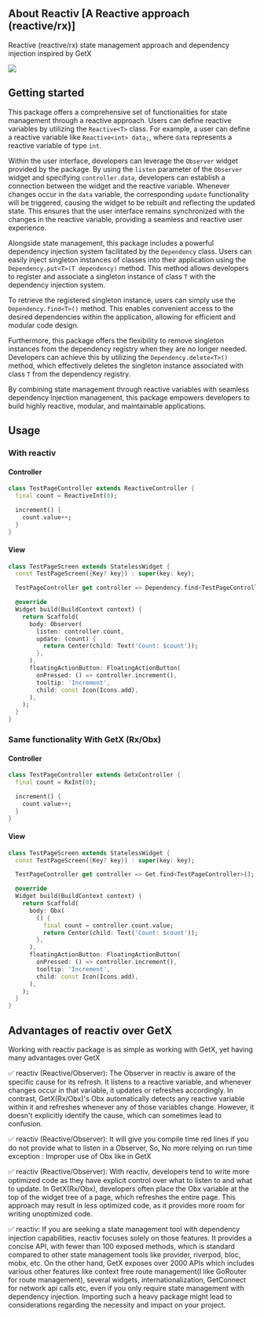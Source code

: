 ## About Reactiv [A Reactive approach (reactive/rx)]

Reactive (reactive/rx) state management approach and dependency injection  inspired by GetX

![](https://i.postimg.cc/zf6xrgHv/picture1.png)

## Getting started

This package offers a comprehensive set of functionalities for state management through a reactive approach. Users can define reactive variables by utilizing the `Reactive<T>` class. For example, a user can define a reactive variable like `Reactive<int> data;`, where `data` represents a reactive variable of type `int`.

Within the user interface, developers can leverage the `Observer` widget provided by the package. By using the `listen` parameter of the `Observer` widget and specifying `controller.data`, developers can establish a connection between the widget and the reactive variable. Whenever changes occur in the `data` variable, the corresponding `update` functionality will be triggered, causing the widget to be rebuilt and reflecting the updated state. This ensures that the user interface remains synchronized with the changes in the reactive variable, providing a seamless and reactive user experience.

Alongside state management, this package includes a powerful dependency injection system facilitated by the `Dependency` class. Users can easily inject singleton instances of classes into their application using the `Dependency.put<T>(T dependency)` method. This method allows developers to register and associate a singleton instance of class `T` with the dependency injection system.

To retrieve the registered singleton instance, users can simply use the `Dependency.find<T>()` method. This enables convenient access to the desired dependencies within the application, allowing for efficient and modular code design.

Furthermore, this package offers the flexibility to remove singleton instances from the dependency registry when they are no longer needed. Developers can achieve this by utilizing the `Dependency.delete<T>()` method, which effectively deletes the singleton instance associated with class `T` from the dependency registry.

By combining state management through reactive variables with seamless dependency injection management, this package empowers developers to build highly reactive, modular, and maintainable applications.

## Usage

### With reactiv

#### Controller
```dart
class TestPageController extends ReactiveController {
  final count = ReactiveInt(0);

  increment() {
    count.value++;
  }
}
```

#### View
```dart
class TestPageScreen extends StatelessWidget {
  const TestPageScreen({Key? key}) : super(key: key);

  TestPageController get controller => Dependency.find<TestPageController>();

  @override
  Widget build(BuildContext context) {
    return Scaffold(
      body: Observer(
        listen: controller.count,
        update: (count) {
          return Center(child: Text('Count: $count'));
        },
      ),
      floatingActionButton: FloatingActionButton(
        onPressed: () => controller.increment(),
        tooltip: 'Increment',
        child: const Icon(Icons.add),
      ),
    );
  }
}
```

### Same functionality With GetX (Rx/Obx)

#### Controller
```dart
class TestPageController extends GetxController {
  final count = RxInt(0);

  increment() {
    count.value++;
  }
}
```

#### View
```dart
class TestPageScreen extends StatelessWidget {
  const TestPageScreen({Key? key}) : super(key: key);

  TestPageController get controller => Get.find<TestPageController>();

  @override
  Widget build(BuildContext context) {
    return Scaffold(
      body: Obx(
        () {
          final count = controller.count.value;
          return Center(child: Text('Count: $count'));
        },
      ),
      floatingActionButton: FloatingActionButton(
        onPressed: () => controller.increment(),
        tooltip: 'Increment',
        child: const Icon(Icons.add),
      ),
    );
  }
}
```

## Advantages of reactiv over GetX

Working with reactiv package is as simple as working with GetX, yet having many advantages over GetX

✅ reactiv (Reactive/Observer):
The Observer in reactiv is aware of the specific cause for its refresh. It listens to a reactive variable, and whenever changes occur in that variable, it updates or refreshes accordingly.
In contrast, GetX(Rx/Obx)'s Obx automatically detects any reactive variable within it and refreshes whenever any of those variables change. However, it doesn't explicitly identify the cause, which can sometimes lead to confusion.

✅ reactiv (Reactive/Observer): It will give you compile time red lines if you do not provide what to listen in a Observer, So, No more relying on run time exception : Improper use of Obx like in GetX

✅ reactiv (Reactive/Observer):
With reactiv, developers tend to write more optimized code as they have explicit control over what to listen to and what to update.
In GetX(Rx/Obx), developers often place the Obx variable at the top of the widget tree of a page, which refreshes the entire page. This approach may result in less optimized code, as it provides more room for writing unoptimized code.

✅ reactiv:
If you are seeking a state management tool with dependency injection capabilities, reactiv focuses solely on those features. It provides a concise API, with fewer than 100 exposed methods, which is standard compared to other state management tools like provider, riverpod, bloc, mobx, etc.
On the other hand, GetX exposes over 2000 APIs which includes various other features like context free route management(I like GoRouter for route management), several widgets, internationalization, GetConnect for network api calls etc, even if you only require state management with dependency injection. Importing such a heavy package might lead to considerations regarding the necessity and impact on your project.

